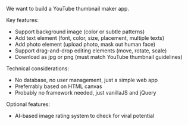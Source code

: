 We want to build a YouTube thumbnail maker app.

Key features:

- Support background image (color or subtle patterns)
- Add text element (font, color, size, placement, multiple texts)
- Add photo element (upload photo, mask out human face)
- Support drag-and-drop editing elements (move, rotate, scale)
- Download as jpg or png (must match YouTube thumbnail guidelines)

Technical considerations:

- No database, no user management, just a simple web app
- Preferrably based on HTML canvas
- Probably no framework needed, just vanillaJS and jQuery

Optional features:

- AI-based image rating system to check for viral potential
